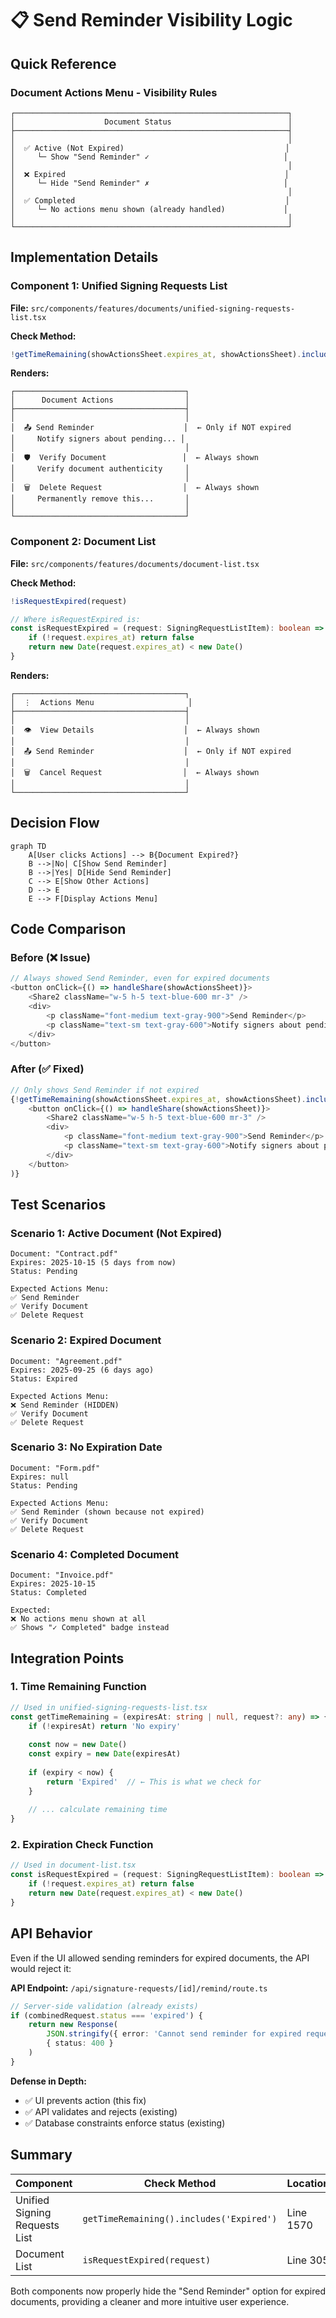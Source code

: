 # 📋 Send Reminder Visibility Logic

## Quick Reference

### Document Actions Menu - Visibility Rules

```
┌─────────────────────────────────────────────────────────────┐
│                    Document Status                          │
├─────────────────────────────────────────────────────────────┤
│                                                             │
│  ✅ Active (Not Expired)                                    │
│     └─ Show "Send Reminder" ✓                              │
│                                                             │
│  ❌ Expired                                                 │
│     └─ Hide "Send Reminder" ✗                              │
│                                                             │
│  ✅ Completed                                               │
│     └─ No actions menu shown (already handled)             │
│                                                             │
└─────────────────────────────────────────────────────────────┘
```

## Implementation Details

### Component 1: Unified Signing Requests List

**File:** `src/components/features/documents/unified-signing-requests-list.tsx`

**Check Method:**
```typescript
!getTimeRemaining(showActionsSheet.expires_at, showActionsSheet).includes('Expired')
```

**Renders:**
```
┌──────────────────────────────────────┐
│      Document Actions                │
├──────────────────────────────────────┤
│                                      │
│  📤 Send Reminder                    │  ← Only if NOT expired
│     Notify signers about pending... │
│                                      │
│  🛡️  Verify Document                 │  ← Always shown
│     Verify document authenticity     │
│                                      │
│  🗑️  Delete Request                  │  ← Always shown
│     Permanently remove this...       │
│                                      │
└──────────────────────────────────────┘
```

### Component 2: Document List

**File:** `src/components/features/documents/document-list.tsx`

**Check Method:**
```typescript
!isRequestExpired(request)

// Where isRequestExpired is:
const isRequestExpired = (request: SigningRequestListItem): boolean => {
    if (!request.expires_at) return false
    return new Date(request.expires_at) < new Date()
}
```

**Renders:**
```
┌──────────────────────────────────────┐
│  ⋮  Actions Menu                     │
├──────────────────────────────────────┤
│                                      │
│  👁️  View Details                    │  ← Always shown
│                                      │
│  📤 Send Reminder                    │  ← Only if NOT expired
│                                      │
│  🗑️  Cancel Request                  │  ← Always shown
│                                      │
└──────────────────────────────────────┘
```

## Decision Flow

```mermaid
graph TD
    A[User clicks Actions] --> B{Document Expired?}
    B -->|No| C[Show Send Reminder]
    B -->|Yes| D[Hide Send Reminder]
    C --> E[Show Other Actions]
    D --> E
    E --> F[Display Actions Menu]
```

## Code Comparison

### Before (❌ Issue)

```typescript
// Always showed Send Reminder, even for expired documents
<button onClick={() => handleShare(showActionsSheet)}>
    <Share2 className="w-5 h-5 text-blue-600 mr-3" />
    <div>
        <p className="font-medium text-gray-900">Send Reminder</p>
        <p className="text-sm text-gray-600">Notify signers about pending signatures</p>
    </div>
</button>
```

### After (✅ Fixed)

```typescript
// Only shows Send Reminder if not expired
{!getTimeRemaining(showActionsSheet.expires_at, showActionsSheet).includes('Expired') && (
    <button onClick={() => handleShare(showActionsSheet)}>
        <Share2 className="w-5 h-5 text-blue-600 mr-3" />
        <div>
            <p className="font-medium text-gray-900">Send Reminder</p>
            <p className="text-sm text-gray-600">Notify signers about pending signatures</p>
        </div>
    </button>
)}
```

## Test Scenarios

### Scenario 1: Active Document (Not Expired)
```
Document: "Contract.pdf"
Expires: 2025-10-15 (5 days from now)
Status: Pending

Expected Actions Menu:
✅ Send Reminder
✅ Verify Document
✅ Delete Request
```

### Scenario 2: Expired Document
```
Document: "Agreement.pdf"
Expires: 2025-09-25 (6 days ago)
Status: Expired

Expected Actions Menu:
❌ Send Reminder (HIDDEN)
✅ Verify Document
✅ Delete Request
```

### Scenario 3: No Expiration Date
```
Document: "Form.pdf"
Expires: null
Status: Pending

Expected Actions Menu:
✅ Send Reminder (shown because not expired)
✅ Verify Document
✅ Delete Request
```

### Scenario 4: Completed Document
```
Document: "Invoice.pdf"
Expires: 2025-10-15
Status: Completed

Expected:
❌ No actions menu shown at all
✅ Shows "✓ Completed" badge instead
```

## Integration Points

### 1. Time Remaining Function
```typescript
// Used in unified-signing-requests-list.tsx
const getTimeRemaining = (expiresAt: string | null, request?: any) => {
    if (!expiresAt) return 'No expiry'
    
    const now = new Date()
    const expiry = new Date(expiresAt)
    
    if (expiry < now) {
        return 'Expired'  // ← This is what we check for
    }
    
    // ... calculate remaining time
}
```

### 2. Expiration Check Function
```typescript
// Used in document-list.tsx
const isRequestExpired = (request: SigningRequestListItem): boolean => {
    if (!request.expires_at) return false
    return new Date(request.expires_at) < new Date()
}
```

## API Behavior

Even if the UI allowed sending reminders for expired documents, the API would reject it:

**API Endpoint:** `/api/signature-requests/[id]/remind/route.ts`

```typescript
// Server-side validation (already exists)
if (combinedRequest.status === 'expired') {
    return new Response(
        JSON.stringify({ error: 'Cannot send reminder for expired request' }),
        { status: 400 }
    )
}
```

**Defense in Depth:**
- ✅ UI prevents action (this fix)
- ✅ API validates and rejects (existing)
- ✅ Database constraints enforce status (existing)

## Summary

| Component | Check Method | Location |
|-----------|-------------|----------|
| Unified Signing Requests List | `getTimeRemaining().includes('Expired')` | Line 1570 |
| Document List | `isRequestExpired(request)` | Line 305 |

Both components now properly hide the "Send Reminder" option for expired documents, providing a cleaner and more intuitive user experience.

